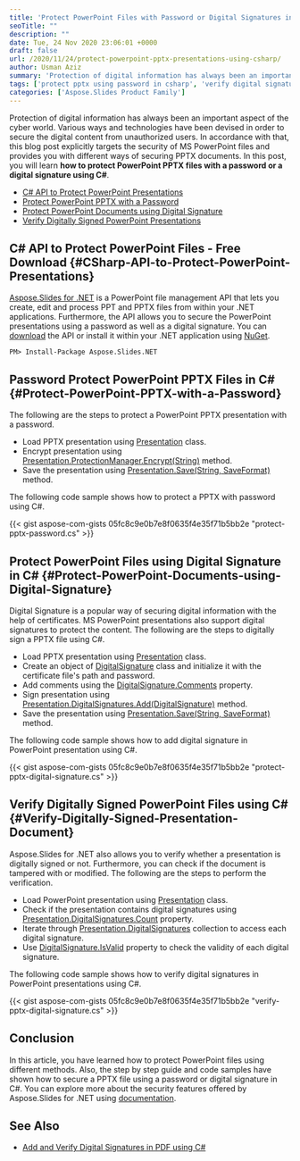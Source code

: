 ```yaml
---
title: 'Protect PowerPoint Files with Password or Digital Signatures in C#'
seoTitle: ""
description: ""
date: Tue, 24 Nov 2020 23:06:01 +0000
draft: false
url: /2020/11/24/protect-powerpoint-pptx-presentations-using-csharp/
author: Usman Aziz
summary: 'Protection of digital information has always been an important aspect in the cyber world. Various ways and technologies have been devised in order to secure digital content. In accordance with that, this blog post explicitly targets the security of MS PowerPoint presentations and provides you with different ways of securing PPTX documents. In this post, you will learn how to protect a PowerPoint PPTX with a password or a digital signature using C#.'
tags: ['protect pptx using password in csharp', 'verify digital signature in pptx in csharp']
categories: ['Aspose.Slides Product Family']
---
```


Protection of digital information has always been an important aspect of the cyber world. Various ways and technologies have been devised in order to secure the digital content from unauthorized users. In accordance with that, this blog post explicitly targets the security of MS PowerPoint files and provides you with different ways of securing PPTX documents. In this post, you will learn **how to protect PowerPoint PPTX files with a password or a digital signature using C#**.

*   [C# API to Protect PowerPoint Presentations][1]
*   [Protect PowerPoint PPTX with a Password][2]
*   [Protect PowerPoint Documents using Digital Signature][3]
*   [Verify Digitally Signed PowerPoint Presentations][4]

## C# API to Protect PowerPoint Files - Free Download {#CSharp-API-to-Protect-PowerPoint-Presentations}

[Aspose.Slides for .NET][5] is a PowerPoint file management API that lets you create, edit and process PPT and PPTX files from within your .NET applications. Furthermore, the API allows you to secure the PowerPoint presentations using a password as well as a digital signature. You can [download][6] the API or install it within your .NET application using [NuGet][7].

```
PM> Install-Package Aspose.Slides.NET
```

## Password Protect PowerPoint PPTX Files in C# {#Protect-PowerPoint-PPTX-with-a-Password}

The following are the steps to protect a PowerPoint PPTX presentation with a password.

*   Load PPTX presentation using [Presentation][8] class.
*   Encrypt presentation using [Presentation.ProtectionManager.Encrypt(String)][9] method.
*   Save the presentation using [Presentation.Save(String, SaveFormat)][10] method.

The following code sample shows how to protect a PPTX with password using C#.

{{< gist aspose-com-gists 05fc8c9e0b7e8f0635f4e35f71b5bb2e "protect-pptx-password.cs" >}}

## Protect PowerPoint Files using Digital Signature in C# {#Protect-PowerPoint-Documents-using-Digital-Signature}

Digital Signature is a popular way of securing digital information with the help of certificates. MS PowerPoint presentations also support digital signatures to protect the content. The following are the steps to digitally sign a PPTX file using C#.

*   Load PPTX presentation using [Presentation][11] class.
*   Create an object of [DigitalSignature][12] class and initialize it with the certificate file's path and password.
*   Add comments using the [DigitalSignature.Comments][13] property.
*   Sign presentation using [Presentation.DigitalSignatures.Add(DigitalSignature)][14] method.
*   Save the presentation using [Presentation.Save(String, SaveFormat)][15] method.

The following code sample shows how to add digital signature in PowerPoint presentation using C#.

{{< gist aspose-com-gists 05fc8c9e0b7e8f0635f4e35f71b5bb2e "protect-pptx-digital-signature.cs" >}}

## Verify Digitally Signed PowerPoint Files using C# {#Verify-Digitally-Signed-Presentation-Document}

Aspose.Slides for .NET also allows you to verify whether a presentation is digitally signed or not. Furthermore, you can check if the document is tampered with or modified. The following are the steps to perform the verification.

*   Load PowerPoint presentation using [Presentation][16] class.
*   Check if the presentation contains digital signatures using [Presentation.DigitalSignatures.Count][17] property.
*   Iterate through [Presentation.DigitalSignatures][18] collection to access each digital signature.
*   Use [DigitalSignature.IsValid][19] property to check the validity of each digital signature.

The following code sample shows how to verify digital signatures in PowerPoint presentations using C#.

{{< gist aspose-com-gists 05fc8c9e0b7e8f0635f4e35f71b5bb2e "verify-pptx-digital-signature.cs" >}}

## Conclusion

In this article, you have learned how to protect PowerPoint files using different methods. Also, the step by step guide and code samples have shown how to secure a PPTX file using a password or digital signature in C#. You can explore more about the security features offered by Aspose.Slides for .NET using [documentation][20].

## See Also

*   [Add and Verify Digital Signatures in PDF using C#][21]




[1]: #CSharp-API-to-Protect-PowerPoint-Presentations
[2]: #Protect-PowerPoint-PPTX-with-a-Password
[3]: #Protect-PowerPoint-Documents-using-Digital-Signature
[4]: #Verify-Digitally-Signed-Presentation-Document
[5]: https://products.aspose.com/slides/net
[6]: https://downloads.aspose.com/slides/net
[7]: https://www.nuget.org/packages/Aspose.Slides.Net
[8]: https://apireference.aspose.com/slides/net/aspose.slides/presentation
[9]: https://apireference.aspose.com/slides/net/aspose.slides/iprotectionmanager/methods/encrypt
[10]: https://apireference.aspose.com/slides/net/aspose.slides.presentation/save/methods/4
[11]: https://apireference.aspose.com/slides/net/aspose.slides/presentation
[12]: https://apireference.aspose.com/slides/net/aspose.slides/digitalsignature
[13]: https://apireference.aspose.com/slides/net/aspose.slides/digitalsignature/properties/comments
[14]: https://apireference.aspose.com/slides/net/aspose.slides/idigitalsignaturecollection/methods/add
[15]: https://apireference.aspose.com/slides/net/aspose.slides.presentation/save/methods/4
[16]: https://apireference.aspose.com/slides/net/aspose.slides/presentation
[17]: https://docs.microsoft.com/dotnet/api/system.collections.icollection.count#System_Collections_ICollection_Count
[18]: https://apireference.aspose.com/slides/net/aspose.slides/presentation/properties/digitalsignatures
[19]: https://apireference.aspose.com/slides/net/aspose.slides/digitalsignature/properties/isvalid
[20]: https://docs.aspose.com/slides/net/presentation-security/
[21]: https://blog.aspose.com/2020/02/25/digitally-sign-pdf-documents-verify-digital-signatures-in-csharp-net





